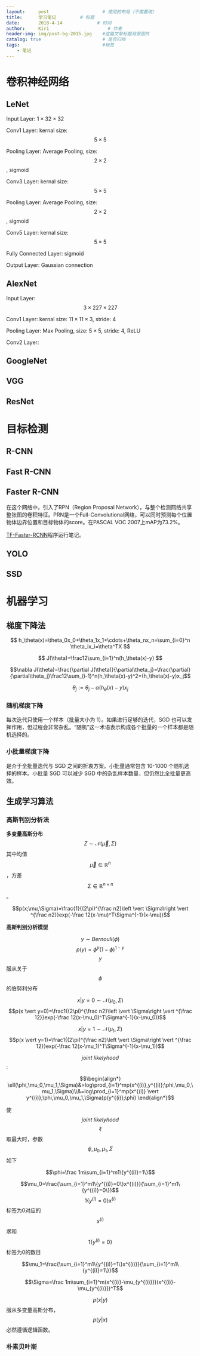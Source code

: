 ```yaml
---
layout:     post                    # 使用的布局（不需要改）
title:      学习笔记         # 标题
date:       2018-4-14             # 时间
author:     Kiri                      # 作者
header-img: img/post-bg-2015.jpg    #这篇文章标题背景图片
catalog: true                       # 是否归档
tags:                               #标签
    - 笔记
---
```


# 卷积神经网络

## LeNet

Input Layer: $1\times32\times32$

Conv1 Layer: kernal size: $$5\times5$$

Pooling Layer: Average Pooling, size: $$2\times2$$, sigmoid

Conv3 Layer: kernal size: $$5\times5$$

Pooling Layer: Average Pooling,  size: $$2\times2$$, sigmoid

Conv5 Layer: kernal size: $$5\times 5$$

Fully Connected Layer: sigmoid

Output Layer: Gaussian connection

## AlexNet

Input Layer: $$3\times 227\times227$$

Conv1 Layer: kernal size: $11\times 11\times 3$, stride: $4$

Pooling Layer: Max Pooling, size: $5 \times 5$, stride: 4, ReLU

Conv2 Layer: 

## GoogleNet

## VGG

## ResNet

# 目标检测

## R-CNN


## Fast R-CNN


## Faster R-CNN
在这个网络中，引入了RPN（Region Proposal Network），与整个检测网络共享整张图的卷积特征。PRN是一个Full-Convolutional网络，可以同时预测每个位置物体边界位置和目标物体的score。在PASCAL VOC 2007上mAP为73.2%。

[TF-Faster-RCNN](https://caiwendi.github.io/2018/06/26/FasterRCNN-TF%E7%A8%8B%E5%BA%8F%E7%AC%94%E8%AE%B0/)程序运行笔记。

## YOLO


## SSD


# 机器学习

## 梯度下降法

$$
h_\theta(x)=\theta_0x_0+\theta_1x_1+\cdots+\theta_nx_n=\sum_{i=0}^n \theta_ix_i=\theta^TX
$$

$$
J(\theta)=\frac12\sum_{i=1}^n(h_\theta(x)-y)
$$

$$\nabla J(\theta)=\frac{\partial J(\theta)}{\partial\theta_j}=\frac{\partial}{\partial\theta_j}\frac12\sum_{i-1}^n(h_\theta(x)-y)^2=(h_\theta(x)-y)x_j$$

$$\theta_j:=\theta_j-\alpha(h_\theta(x)-y)x_j$$

### 随机梯度下降

每次迭代只使用一个样本（批量大小为 1）。如果进行足够的迭代，SGD 也可以发挥作用，但过程会非常杂乱。“随机”这一术语表示构成各个批量的一个样本都是随机选择的。

### 小批量梯度下降

是介于全批量迭代与 SGD 之间的折衷方案。小批量通常包含 10-1000 个随机选择的样本。小批量 SGD 可以减少 SGD 中的杂乱样本数量，但仍然比全批量更高效。

## 生成学习算法



### 高斯判别分析法

**多变量高斯分布** $$Z\sim \mathcal N(\vec{\mu},\Sigma)$$ 其中均值$$\vec{\mu}\in \mathbb{R}^n$$，方差$$\Sigma \in \mathbb{R}^{n \times n}$$。

$$p(x;\mu,\Sigma)=\frac{1}{(2\pi)^{\frac n2}\left \vert \Sigma\right \vert ^{\frac n2}}exp(-\frac 12(x-\mu)^T\Sigma^{-1}(x-\mu))$$

**高斯判别分析模型**

$$y \sim Bernouli(\phi)$$	                 $$p(y)=\phi^y(1-\phi)^{1-y}$$              $$y$$服从关于$$\phi$$的伯努利分布

$$x \vert y=0 \sim \mathcal N(\mu_0,\Sigma)$$            $$p(x \vert y=0)=\frac1{(2\pi)^{\frac n2}\left \vert \Sigma\right \vert ^{\frac 12}}exp(-\frac 12(x-\mu_0)^T\Sigma^{-1}(x-\mu_0))$$

$$x \vert y=1 \sim \mathcal N(\mu_1,\Sigma)$$            $$p(x \vert y=1)=\frac1{(2\pi)^{\frac n2}\left \vert \Sigma\right \vert ^{\frac 12}}exp(-\frac 12(x-\mu_1)^T\Sigma^{-1}(x-\mu_1))$$

$$joint \ likelyhood$$:

$$\begin{align*} \ell(\phi,\mu_0,\mu_1,\Sigma)&=log\prod_{i=1}^mp(x^{(i)},y^{(i)};\phi,\mu_0,\mu_1,\Sigma)\\&=log\prod_{i=1}^mp(x^{(i)} \vert y^{(i)};\phi,\mu_0,\mu_1,\Sigma)p(y^{(i)};\phi) \end{align*}$$

使$$joint\ likelyhood$$ $$\ell$$取最大时，参数$$\phi,\mu_0,\mu_1,\Sigma$$如下

$$\phi=\frac 1m\sum_{i=1}^m1\{y^{(i)}=1\}$$

$$\mu_0=\frac{\sum_{i=1}^m1\{y^{(i)}=0\}x^{(i)}}{\sum_{i=1}^m1\{y^{(i)}=0\}}$$         $$1\{y^{(i)}=0\}x^{(i)}$$标签为0对应的$$x^{(i)}$$求和        $$1\{y^{(i)}=0\}$$标签为0的数目

$$\mu_1=\frac{\sum_{i=1}^m1\{y^{(i)}=1\}x^{(i)}}{\sum_{i=1}^m1\{y^{(i)}=1\}}$$

$$\Sigma=\frac 1m\sum_{i=1}^m(x^{(i)}-\mu_{y^{(i)}})(x^{(i)}-\mu_{y^{(i)}})^T$$

$$p(x \vert y)$$服从多变量高斯分布，$$p(y \vert x)$$必然遵循逻辑函数。

### 朴素贝叶斯











<html>
<head>
<title>MathJax TeX Test Page</title>
<script type="text/x-mathjax-config">
  MathJax.Hub.Config({tex2jax: {inlineMath: [['$','$'], ['\\(','\\)']]}});
</script>
<script type="text/javascript" async src="https://cdn.mathjax.org/mathjax/latest/MathJax.js?config=TeX-AMS_CHTML">
</script>
</head>
<body>
